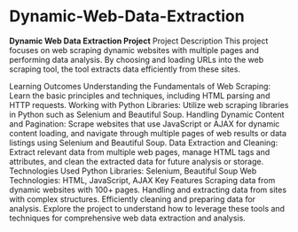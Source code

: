 # Dynamic-Web-Data-Extraction
**Dynamic Web Data Extraction Project**
Project Description
This project focuses on web scraping dynamic websites with multiple pages and performing data analysis. By choosing and loading URLs into the web scraping tool, the tool extracts data efficiently from these sites.

Learning Outcomes
Understanding the Fundamentals of Web Scraping: Learn the basic principles and techniques, including HTML parsing and HTTP requests.
Working with Python Libraries: Utilize web scraping libraries in Python such as Selenium and Beautiful Soup.
Handling Dynamic Content and Pagination: Scrape websites that use JavaScript or AJAX for dynamic content loading, and navigate through multiple pages of web results or data listings using Selenium and Beautiful Soup.
Data Extraction and Cleaning: Extract relevant data from multiple web pages, manage HTML tags and attributes, and clean the extracted data for future analysis or storage.
Technologies Used
Python Libraries: Selenium, Beautiful Soup
Web Technologies: HTML, JavaScript, AJAX
Key Features
Scraping data from dynamic websites with 100+ pages.
Handling and extracting data from sites with complex structures.
Efficiently cleaning and preparing data for analysis.
Explore the project to understand how to leverage these tools and techniques for comprehensive web data extraction and analysis.

